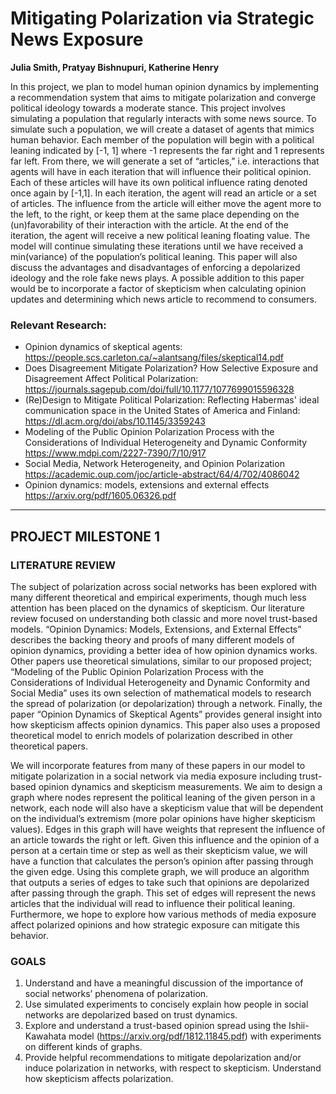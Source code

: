 # Mitigating Polarization via Strategic News Exposure
**Julia Smith, Pratyay Bishnupuri, Katherine Henry**

In this project, we plan to model human opinion dynamics by implementing a recommendation system that aims to mitigate polarization and converge political ideology towards a moderate stance. This project involves simulating a population that regularly interacts with some news source. To simulate such a population, we will create a dataset of agents that mimics human behavior. Each member of the population will begin with a political leaning indicated by [-1, 1] where -1 represents the far right and 1 represents far left. From there, we will generate a set of “articles,” i.e. interactions that agents will have in each iteration that will influence their political opinion. Each of these articles will have its own political influence rating denoted once again by [-1,1]. In each iteration, the agent will read an article or a set of articles. The influence from the article will either move the agent more to the left, to the right, or keep them at the same place depending on the (un)favorability of their interaction with the article. At the end of the iteration, the agent will receive a new political leaning floating value. The model will continue simulating these iterations until we have received a min(variance) of the population’s political leaning. This paper will also discuss the advantages and disadvantages of enforcing a depolarized ideology and the role fake news plays. A possible addition to this paper would be to incorporate a factor of skepticism when calculating opinion updates and determining which news article to recommend to consumers.

### Relevant Research:
- Opinion dynamics of skeptical agents: https://people.scs.carleton.ca/~alantsang/files/skeptical14.pdf
- Does Disagreement Mitigate Polarization? How Selective Exposure and Disagreement Affect Political Polarization: https://journals.sagepub.com/doi/full/10.1177/1077699015596328
- (Re)Design to Mitigate Political Polarization: Reflecting Habermas' ideal communication space in the United States of America and Finland: https://dl.acm.org/doi/abs/10.1145/3359243
- Modeling of the Public Opinion Polarization Process with the Considerations of Individual Heterogeneity and Dynamic Conformity
	https://www.mdpi.com/2227-7390/7/10/917
- Social Media, Network Heterogeneity, and Opinion Polarization
	https://academic.oup.com/joc/article-abstract/64/4/702/4086042
- Opinion dynamics: models, extensions and external effects
https://arxiv.org/pdf/1605.06326.pdf
---
## PROJECT MILESTONE 1
### LITERATURE REVIEW
The subject of polarization across social networks has been explored with many different theoretical and empirical experiments, though much less attention has been placed on the dynamics of skepticism. Our literature review focused on understanding both classic and more novel trust-based models. “Opinion Dynamics: Models, Extensions, and External Effects” describes the backing theory and proofs of many different models of opinion dynamics, providing a better idea of how opinion dynamics works.  Other papers use theoretical simulations, similar to our proposed project; “Modeling of the Public Opinion Polarization Process with the Considerations of Individual Heterogeneity and Dynamic Conformity and Social Media” uses its own selection of mathematical models to research the spread of polarization (or depolarization) through a network. Finally, the paper “Opinion Dynamics of Skeptical Agents” provides general insight into how skepticism affects opinion dynamics. This paper also uses a proposed theoretical model to enrich models of polarization described in other theoretical papers. 

We will incorporate features from many of these papers in our model to mitigate polarization in a social network via media exposure including trust-based opinion dynamics and skepticism measurements. We aim to design a graph where nodes represent the political leaning of the given person in a network, each node will also have a skepticism value that will be dependent on the individual’s extremism (more polar opinions have higher skepticism values). Edges in this graph will have weights that represent the influence of an article towards the right or left. Given this influence and the opinion of a person at a certain time or step as well as their skepticism value, we will have a function that calculates the person’s opinion after passing through the given edge. Using this complete graph, we will produce an algorithm that outputs a series of edges to take such that opinions are depolarized after passing through the graph. This set of edges will represent the news articles that the individual will read to influence their political leaning. Furthermore, we hope to explore how various methods of media exposure affect polarized opinions and how strategic exposure can mitigate this behavior.

### GOALS
1. Understand and have a meaningful discussion of the importance of social networks’ phenomena of polarization.
2. Use simulated experiments to concisely explain how people in social networks are depolarized based on trust dynamics.
3. Explore and understand a trust-based opinion spread using the Ishii-Kawahata model (https://arxiv.org/pdf/1812.11845.pdf) with experiments on different kinds of graphs.
4. Provide helpful recommendations to mitigate depolarization and/or induce polarization in networks, with respect to skepticism.
Understand how skepticism affects polarization.





